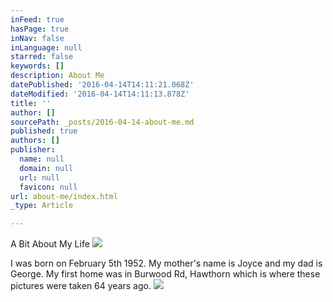 ```yaml
---
inFeed: true
hasPage: true
inNav: false
inLanguage: null
starred: false
keywords: []
description: About Me
datePublished: '2016-04-14T14:11:21.068Z'
dateModified: '2016-04-14T14:11:13.878Z'
title: ''
author: []
sourcePath: _posts/2016-04-14-about-me.md
published: true
authors: []
publisher:
  name: null
  domain: null
  url: null
  favicon: null
url: about-me/index.html
_type: Article

---
```

A Bit About My Life
![](https://the-grid-user-content.s3-us-west-2.amazonaws.com/9c59b221-9f92-464b-acea-0e33f2d0d0b7.jpg)

I was born on February 5th 1952\. My mother's name is Joyce and my dad is George. My first home was in Burwood Rd, Hawthorn which is where these pictures were taken 64 years ago.
![](https://the-grid-user-content.s3-us-west-2.amazonaws.com/6c894365-d238-48ec-8ca2-3133b08fa1db.jpg)